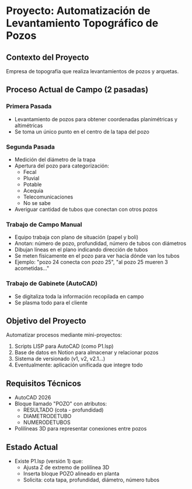 # Proyecto: Automatización de Levantamiento Topográfico de Pozos

## Contexto del Proyecto
Empresa de topografía que realiza levantamientos de pozos y arquetas.

## Proceso Actual de Campo (2 pasadas)

### Primera Pasada
- Levantamiento de pozos para obtener coordenadas planimétricas y altimétricas
- Se toma un único punto en el centro de la tapa del pozo

### Segunda Pasada
- Medición del diámetro de la trapa
- Apertura del pozo para categorización:
  - Fecal
  - Pluvial
  - Potable
  - Acequia
  - Telecomunicaciones
  - No se sabe
- Averiguar cantidad de tubos que conectan con otros pozos

### Trabajo de Campo Manual
- Equipo trabaja con plano de situación (papel y boli)
- Anotan: número de pozo, profundidad, número de tubos con diámetros
- Dibujan líneas en el plano indicando dirección de tubos
- Se meten físicamente en el pozo para ver hacia dónde van los tubos
- Ejemplo: "pozo 24 conecta con pozo 25", "al pozo 25 mueren 3 acometidas..."

### Trabajo de Gabinete (AutoCAD)
- Se digitaliza toda la información recopilada en campo
- Se plasma todo para el cliente

## Objetivo del Proyecto
Automatizar procesos mediante mini-proyectos:
1. Scripts LISP para AutoCAD (como P1.lsp)
2. Base de datos en Notion para almacenar y relacionar pozos
3. Sistema de versionado (v1, v2, v2.1...)
4. Eventualmente: aplicación unificada que integre todo

## Requisitos Técnicos
- AutoCAD 2026
- Bloque llamado "POZO" con atributos:
  - RESULTADO (cota - profundidad)
  - DIAMETRODETUBO
  - NUMERODETUBOS
- Polilíneas 3D para representar conexiones entre pozos

## Estado Actual
- Existe P1.lsp (versión 1) que:
  - Ajusta Z de extremo de polilínea 3D
  - Inserta bloque POZO alineado en planta
  - Solicita: cota tapa, profundidad, diámetro, número tubos